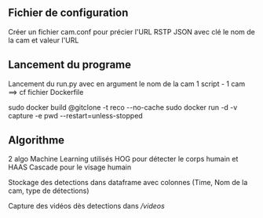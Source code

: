 <H2> Fichier de configuration </H2> 
Créer un fichier cam.conf pour précier l'URL RSTP
JSON avec clé le nom de la cam et valeur l'URL

<H2> Lancement du programe </H2> 
Lancement du run.py avec en argument le nom de la cam
1 script - 1 cam
==> cf fichier Dockerfile

sudo docker build @gitclone -t reco --no-cache
sudo docker run -d -v capture -e pwd --restart=unless-stopped  

<H2> Algorithme </H2> 
2 algo Machine Learning utilisés HOG pour détecter le corps humain et HAAS Cascade pour le visage humain

Stockage des detections dans dataframe avec colonnes (Time, Nom de la cam, type de détections)

Capture des vidéos dès detections dans <i>/videos </i>